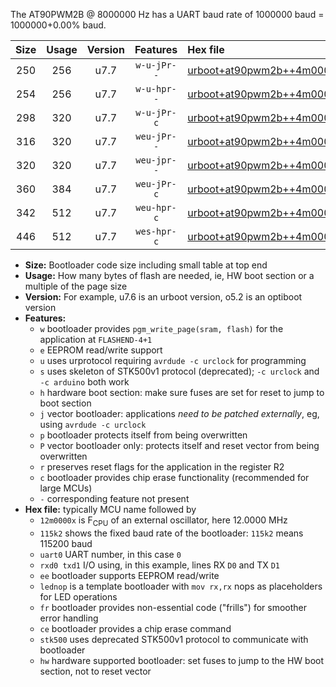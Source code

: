 The AT90PWM2B @ 8000000 Hz has a UART baud rate of 1000000 baud = 1000000+0.00% baud.

|Size|Usage|Version|Features|Hex file|
|:-:|:-:|:-:|:-:|:--|
|250|256|u7.7|`w-u-jPr--`|[urboot+at90pwm2b++4m0000x++500k0_uart0_rxd4_txd3_lednop.hex](https://raw.githubusercontent.com/stefanrueger/urboot.hex/main/mcus/at90pwm2b/external_oscillator/fcpu++4m0000_Hz/br++500k0_bps/urboot+at90pwm2b++4m0000x++500k0_uart0_rxd4_txd3_lednop.hex)|
|254|256|u7.7|`w-u-hpr--`|[urboot+at90pwm2b++4m0000x++500k0_uart0_rxd4_txd3_lednop_fr_hw.hex](https://raw.githubusercontent.com/stefanrueger/urboot.hex/main/mcus/at90pwm2b/external_oscillator/fcpu++4m0000_Hz/br++500k0_bps/urboot+at90pwm2b++4m0000x++500k0_uart0_rxd4_txd3_lednop_fr_hw.hex)|
|298|320|u7.7|`w-u-jPr-c`|[urboot+at90pwm2b++4m0000x++500k0_uart0_rxd4_txd3_lednop_fr_ce.hex](https://raw.githubusercontent.com/stefanrueger/urboot.hex/main/mcus/at90pwm2b/external_oscillator/fcpu++4m0000_Hz/br++500k0_bps/urboot+at90pwm2b++4m0000x++500k0_uart0_rxd4_txd3_lednop_fr_ce.hex)|
|316|320|u7.7|`weu-jPr--`|[urboot+at90pwm2b++4m0000x++500k0_uart0_rxd4_txd3_ee_lednop.hex](https://raw.githubusercontent.com/stefanrueger/urboot.hex/main/mcus/at90pwm2b/external_oscillator/fcpu++4m0000_Hz/br++500k0_bps/urboot+at90pwm2b++4m0000x++500k0_uart0_rxd4_txd3_ee_lednop.hex)|
|320|320|u7.7|`weu-jpr--`|[urboot+at90pwm2b++4m0000x++500k0_uart0_rxd4_txd3_ee_lednop_fr.hex](https://raw.githubusercontent.com/stefanrueger/urboot.hex/main/mcus/at90pwm2b/external_oscillator/fcpu++4m0000_Hz/br++500k0_bps/urboot+at90pwm2b++4m0000x++500k0_uart0_rxd4_txd3_ee_lednop_fr.hex)|
|360|384|u7.7|`weu-jPr-c`|[urboot+at90pwm2b++4m0000x++500k0_uart0_rxd4_txd3_ee_lednop_fr_ce.hex](https://raw.githubusercontent.com/stefanrueger/urboot.hex/main/mcus/at90pwm2b/external_oscillator/fcpu++4m0000_Hz/br++500k0_bps/urboot+at90pwm2b++4m0000x++500k0_uart0_rxd4_txd3_ee_lednop_fr_ce.hex)|
|342|512|u7.7|`weu-hpr-c`|[urboot+at90pwm2b++4m0000x++500k0_uart0_rxd4_txd3_ee_lednop_fr_ce_hw.hex](https://raw.githubusercontent.com/stefanrueger/urboot.hex/main/mcus/at90pwm2b/external_oscillator/fcpu++4m0000_Hz/br++500k0_bps/urboot+at90pwm2b++4m0000x++500k0_uart0_rxd4_txd3_ee_lednop_fr_ce_hw.hex)|
|446|512|u7.7|`wes-hpr-c`|[urboot+at90pwm2b++4m0000x++500k0_uart0_rxd4_txd3_ee_lednop_fr_ce_stk500_hw.hex](https://raw.githubusercontent.com/stefanrueger/urboot.hex/main/mcus/at90pwm2b/external_oscillator/fcpu++4m0000_Hz/br++500k0_bps/urboot+at90pwm2b++4m0000x++500k0_uart0_rxd4_txd3_ee_lednop_fr_ce_stk500_hw.hex)|

- **Size:** Bootloader code size including small table at top end
- **Usage:** How many bytes of flash are needed, ie, HW boot section or a multiple of the page size
- **Version:** For example, u7.6 is an urboot version, o5.2 is an optiboot version
- **Features:**
  + `w` bootloader provides `pgm_write_page(sram, flash)` for the application at `FLASHEND-4+1`
  + `e` EEPROM read/write support
  + `u` uses urprotocol requiring `avrdude -c urclock` for programming
  + `s` uses skeleton of STK500v1 protocol (deprecated); `-c urclock` and `-c arduino` both work
  + `h` hardware boot section: make sure fuses are set for reset to jump to boot section
  + `j` vector bootloader: applications *need to be patched externally*, eg, using `avrdude -c urclock`
  + `p` bootloader protects itself from being overwritten
  + `P` vector bootloader only: protects itself and reset vector from being overwritten
  + `r` preserves reset flags for the application in the register R2
  + `c` bootloader provides chip erase functionality (recommended for large MCUs)
  + `-` corresponding feature not present
- **Hex file:** typically MCU name followed by
  + `12m0000x` is F<sub>CPU</sub> of an external oscillator, here 12.0000 MHz
  + `115k2` shows the fixed baud rate of the bootloader: `115k2` means 115200 baud
  + `uart0` UART number, in this case `0`
  + `rxd0 txd1` I/O using, in this example, lines RX `D0` and TX `D1`
  + `ee` bootloader supports EEPROM read/write
  + `lednop` is a template bootloader with `mov rx,rx` nops as placeholders for LED operations
  + `fr` bootloader provides non-essential code ("frills") for smoother error handling
  + `ce` bootloader provides a chip erase command
  + `stk500` uses deprecated STK500v1 protocol to communicate with bootloader
  + `hw` hardware supported bootloader: set fuses to jump to the HW boot section, not to reset vector
